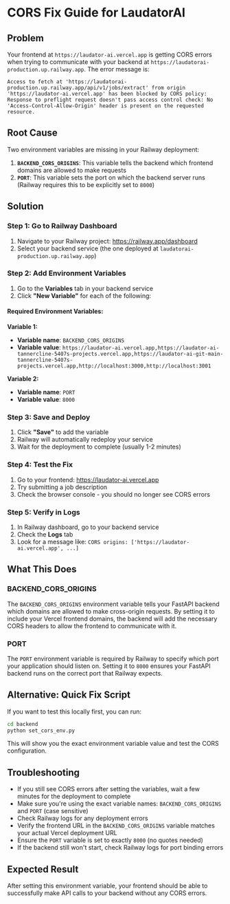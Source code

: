 # CORS Fix Guide for LaudatorAI

## Problem
Your frontend at `https://laudator-ai.vercel.app` is getting CORS errors when trying to communicate with your backend at `https://laudatorai-production.up.railway.app`. The error message is:

```
Access to fetch at 'https://laudatorai-production.up.railway.app/api/v1/jobs/extract' from origin 'https://laudator-ai.vercel.app' has been blocked by CORS policy: Response to preflight request doesn't pass access control check: No 'Access-Control-Allow-Origin' header is present on the requested resource.
```

## Root Cause
Two environment variables are missing in your Railway deployment:

1. **`BACKEND_CORS_ORIGINS`**: This variable tells the backend which frontend domains are allowed to make requests
2. **`PORT`**: This variable sets the port on which the backend server runs (Railway requires this to be explicitly set to `8000`)

## Solution

### Step 1: Go to Railway Dashboard
1. Navigate to your Railway project: https://railway.app/dashboard
2. Select your backend service (the one deployed at `laudatorai-production.up.railway.app`)

### Step 2: Add Environment Variables
1. Go to the **Variables** tab in your backend service
2. Click **"New Variable"** for each of the following:

#### Required Environment Variables:

**Variable 1:**
   - **Variable name**: `BACKEND_CORS_ORIGINS`
   - **Variable value**: `https://laudator-ai.vercel.app,https://laudator-ai-tannercline-5407s-projects.vercel.app,https://laudator-ai-git-main-tannercline-5407s-projects.vercel.app,http://localhost:3000,http://localhost:3001`

**Variable 2:**
   - **Variable name**: `PORT`
   - **Variable value**: `8000`

### Step 3: Save and Deploy
1. Click **"Save"** to add the variable
2. Railway will automatically redeploy your service
3. Wait for the deployment to complete (usually 1-2 minutes)

### Step 4: Test the Fix
1. Go to your frontend: https://laudator-ai.vercel.app
2. Try submitting a job description
3. Check the browser console - you should no longer see CORS errors

### Step 5: Verify in Logs
1. In Railway dashboard, go to your backend service
2. Check the **Logs** tab
3. Look for a message like: `CORS origins: ['https://laudator-ai.vercel.app', ...]`

## What This Does

### BACKEND_CORS_ORIGINS
The `BACKEND_CORS_ORIGINS` environment variable tells your FastAPI backend which domains are allowed to make cross-origin requests. By setting it to include your Vercel frontend domains, the backend will add the necessary CORS headers to allow the frontend to communicate with it.

### PORT
The `PORT` environment variable is required by Railway to specify which port your application should listen on. Setting it to `8000` ensures your FastAPI backend runs on the correct port that Railway expects.

## Alternative: Quick Fix Script
If you want to test this locally first, you can run:
```bash
cd backend
python set_cors_env.py
```

This will show you the exact environment variable value and test the CORS configuration.

## Troubleshooting
- If you still see CORS errors after setting the variables, wait a few minutes for the deployment to complete
- Make sure you're using the exact variable names: `BACKEND_CORS_ORIGINS` and `PORT` (case sensitive)
- Check Railway logs for any deployment errors
- Verify the frontend URL in the `BACKEND_CORS_ORIGINS` variable matches your actual Vercel deployment URL
- Ensure the `PORT` variable is set to exactly `8000` (no quotes needed)
- If the backend still won't start, check Railway logs for port binding errors

## Expected Result
After setting this environment variable, your frontend should be able to successfully make API calls to your backend without any CORS errors.
